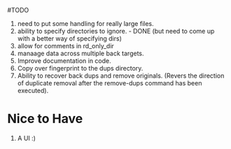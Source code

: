 #TODO

1. need to put some handling for really large files.
2. ability to specify directories to ignore. - DONE (but need to come up with a better way of specifying dirs)
3. allow for comments in rd_only_dir
4. manaage data across multiple back targets.
5. Improve documentation in code.
6. Copy over fingerprint to the dups directory.
7. Ability to recover back dups and remove originals. (Revers the direction of duplicate removal after the remove-dups command has been executed).


# Nice to Have

1. A UI :)
